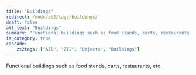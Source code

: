 ```yaml
---
title: "Buildings"
redirect: /mods/zt2/tags/buildings/
draft: false
alt_text: "Buildings"
summary: "Functional buildings such as food stands, carts, restaurants, etc."
is_category: true
cascade:
    zt2tags: ["All", "ZT2", "Objects", "Buildings"]
---
```


Functional buildings such as food stands, carts, restaurants, etc.